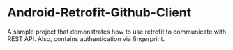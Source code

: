 # Android-Retrofit-Github-Client
A sample project that demonstrates how to use retrofit to communicate with REST API. Also, contains authentication via fingerprint.
